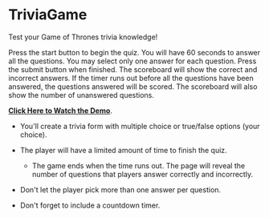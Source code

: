 # TriviaGame

Test your Game of Thrones trivia knowledge!

Press the start button to begin the quiz. You will have 60 seconds to answer all the questions.  You may select only one answer for each question. Press the submit button when finished.  The scoreboard will show the correct and incorrect answers.  If the timer runs out before all the questions have been answered, the questions answered  will  be scored.  The scoreboard will  also show  the number of unanswered questions.






**[Click Here to Watch the Demo](https://youtu.be/fBIj8YsA9dk)**.

* You'll create a trivia form with multiple choice or true/false options (your choice).

* The player will have a limited amount of time to finish the quiz. 

  * The game ends when the time runs out. The page will reveal the number of questions that players answer correctly and incorrectly.

* Don't let the player pick more than one answer per question.

* Don't forget to include a countdown timer.
